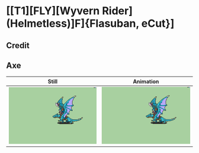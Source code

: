# [\[T1\]\[FLY\]\[Wyvern Rider\]\(Helmetless\)\]F\]{Flasuban, eCut}]

## Credit


	
## Axe

| Still | Animation |
| :---: | :-------: |
| ![Axe still](./Axe_000.png) | ![Axe animation](./Axe.gif) |
